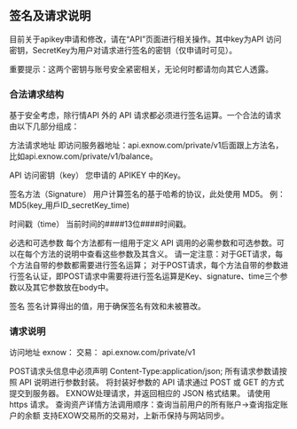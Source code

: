## 签名及请求说明

目前关于apikey申请和修改，请在“API”页面进行相关操作。其中key为API 访问密钥，SecretKey为用户对请求进行签名的密钥（仅申请时可见）。

重要提示：这两个密钥与账号安全紧密相关，无论何时都请勿向其它人透露。

### 合法请求结构
基于安全考虑，除行情API 外的 API 请求都必须进行签名运算。一个合法的请求由以下几部分组成：

方法请求地址 即访问服务器地址：api.exnow.com/private/v1后面跟上方法名，
比如api.exnow.com/private/v1/balance。

API 访问密钥（key） 您申请的 APIKEY 中的Key。

签名方法（Signature） 用户计算签名的基于哈希的协议，此处使用 MD5。
例：MD5(key_用戶ID_secretKey_time)

时间戳（time） 当前时间的####13位####时间戳。

必选和可选参数 每个方法都有一组用于定义 API 调用的必需参数和可选参数。可以在每个方法的说明中查看这些参数及其含义。 请一定注意：对于GET请求，每个方法自带的参数都需要进行签名运算； 对于POST请求，每个方法自带的参数进行签名认证，即POST请求中需要将进行签名运算是Key、signature、time三个参数以及其它参数放在body中。

签名 签名计算得出的值，用于确保签名有效和未被篡改。

### 请求说明
访问地址
exnow： 交易： api.exnow.com/private/v1

POST请求头信息中必须声明 Content-Type:application/json;
所有请求参数请按照 API 说明进行参数封装。
将封装好参数的 API 请求通过 POST 或 GET 的方式提交到服务器。
EXNOW处理请求，并返回相应的 JSON 格式结果。
请使用 https 请求。
查询资产详情方法调用顺序：查询当前用户的所有账户->查询指定账户的余额
支持EXOW交易所的交易对，上新币保持与网站同步。

